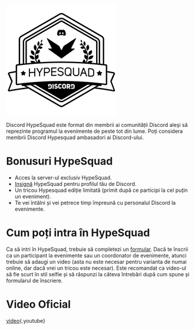 <!-- TITLE: [RO] HypeSquad -->
<!-- SUBTITLE: Ești entuziasmat? Pentru că eu sunt super duper entuziasmat să-ți spun despre chestia asta foarte cool! -->

![Hypesquadsmall](/uploads/hypesquad/hypesquadsmall.png "Hypesquadsmall")

Discord HypeSquad este format din membrii ai comunității Discord aleși să reprezinte programul la evenimente de peste tot din lume. Poți considera membrii Discord Hypesquad ambasadori ai Discord-ului.

# Bonusuri HypeSquad

- Acces la server-ul exclusiv HypeSquad.
- [Insignă](/badges) HypeSquad pentru profilul tău de Discord.
- Un tricou Hypesquad ediție limitată (primit după ce participi la cel puțin un eveniment).
- Te vei întâlni și vei petrece timp împreună cu personalul Discord la evenimente.

# Cum poți intra în HypeSquad

Ca să intri în HypeSquad, trebuie să completezi un [formular](https://discordapp.com/hypesquad). Dacă te înscrii ca un participant la evenimente sau un coordonator de evenimente, atunci trebuie să adaugi un video (asta nu este necesar pentru varianta de numai online, dar dacă vrei un tricou este necesar). Este recomandat ca video-ul să fie scurt în stil selfie și să răspunzi la câteva întrebări după cum spune și formularul de înscriere.

# Video Oficial

[video](https://www.youtube.com/watch?v=rXZkTT-5m9o){.youtube}<!-- TITLE: Hypesquad -->
<!-- SUBTITLE: A quick summary of Hypesquad -->
